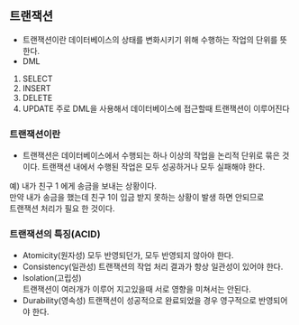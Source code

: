 ## 트랜잭션 

- 트랜잭션이란 데이터베이스의 상태를 변화시키기 위해 수행하는 작업의 단위를 뜻한다.   
- DML 
1. SELECT
2. INSERT
3. DELETE
4. UPDATE
주로 DML을 사용해서 데이터베이스에 접근할때 트랜잭션이 이루어진다

### 트랜잭션이란
- 트랜잭션은 데이터베이스에서 수행되는 하나 이상의 작업을 논리적 단위로 묶은 것이다.
트랜잭션 내에서 수행된 작업은 모두 성공하거나 모두 실패해야 한다.

예) 내가 친구 1 에게 송금을 보내는 상황이다.    
    만약 내가 송금을 했는데 친구 1이 입금 받지 못하는 상황이 발생 하면 안되므로  
    트랜잭션 처리가 필요 한 것이다.

### 트랜잭션의 특징(ACID)
- Atomicity(원자성)
  모두 반영되던가, 모두 반영되지 않아야 한다.
- Consistency(일관성)
  트랜잭션의 작업 처리 결과가 항상 일관성이 있어야 한다.
- Isolation(고립성)  
  트랜잭션이 여러개가 이루어 지고있을때 서로 영향을 미쳐서는 안된다.
- Durability(영속성)
  트랜잭션이 성공적으로 완료되었을 경우 영구적으로 반영되어야 한다.
